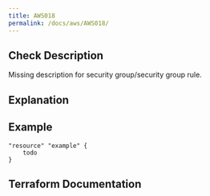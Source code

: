 ```yaml
---
title: AWS018
permalink: /docs/aws/AWS018/
---
```



## Check Description

Missing description for security group/security group rule.

## Explanation

## Example

```
"resource" "example" {
	todo
}
```

## Terraform Documentation
